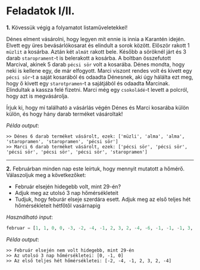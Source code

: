 # Feladatok I/II.

**1.** Kövessük végig a folyamatot listaműveletekkel!

Dénes elment vásárolni, hogy legyen mit ennie is innia a Karantén idején. Elvett egy üres bevásárlókosarat és elindult a sorok között. Először rakott 1 `müzlit` a kosárba. Aztán két `almát` rakott bele. Később a söröknél járt és 3 darab `staroprament`-t is belerakott a kosárba. A boltban összefutott Marcival, akinek 5 darab `pécsi sör` volt a kosarába. Dénes mondta, hogy neki is kellene egy, de már elfogyott. Marci viszont rendes volt és kivett egy `pécsi sör`-t a saját kosarából és odaadta Dénesnek, aki úgy hálálta ezt meg, hogy ő kivett egy `starotpramen`-t a sajátjából és odaadta Marcinak. Elindultak a kassza felé fizetni. Marci még egy `csokoládé`-t levett a polcról, hogy azt is megvásárolja.

Írjuk ki, hogy mi található a vásárlás végén Dénes és Marci kosarába külön külön, és hogy hány darab terméket vásároltak!

_Példa output_:

```
>> Dénes 6 darab terméket vásárolt, ezek: ['müzli', 'alma', 'alma', 'staropramen', 'staropramen', 'pécsi sör']
>> Marci 6 darab terméket vásárolt, ezek: ['pécsi sör', 'pécsi sör', 'pécsi sör', 'pécsi sör', 'pécsi sör', 'staropramen']
```

---

**2.** Februárban minden nap este leírtuk, hogy mennyit mutatott a hőmérő. Válaszoljuk meg a következőket:

- Február elsején hidegebb volt, mint 29-én?
- Adjuk meg az utolsó 3 nap hőmérsékleteit
- Tudjuk, hogy feburár elseje szerdára esett. Adjuk meg az első teljes hét hőmérsékleteit hétfőtől vasárnapig

_Használható input_:

```py
februar = [1, 1, 0, 0, -3, -2, -4, -1, 2, 3, 2, -4, -6, -1, -1, -1, 3, 3, 5, 6, 4, 3, 3, 4, 2, 1, 0, -1, 0]
```

_Példa output_:

```
>> Február elsején nem volt hidegebb, mint 29-én
>> Az utolsó 3 nap hőmérsékletei: [0, -1, 0]
>> Az első teljes hét hőmérsékletei: [-2, -4, -1, 2, 3, 2, -4]
```
